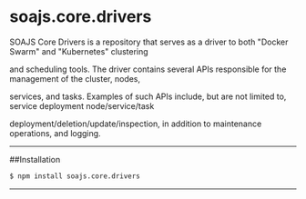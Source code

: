# soajs.core.drivers

SOAJS Core Drivers is a repository that serves as a driver to both "Docker Swarm" and "Kubernetes" clustering 

and scheduling tools. The driver contains several APIs responsible for the management of the cluster, nodes,

services, and tasks. Examples of such APIs include, but are not limited to, service deployment node/service/task

deployment/deletion/update/inspection, in addition to maintenance operations, and logging.

---

##Installation

```sh
$ npm install soajs.core.drivers
```
---
